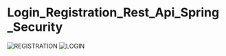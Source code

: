# Login_Registration_Rest_Api_Spring_Security #
![REGISTRATION](https://github.com/flitzso/Login_Registration_Rest_Api_Spring_Security/assets/106411702/c6672ea0-652e-462d-88c0-cd0769136070)
![LOGIN](https://github.com/flitzso/Login_Registration_Rest_Api_Spring_Security/assets/106411702/338fa2b6-425e-4d92-b83a-d788432954f6)

